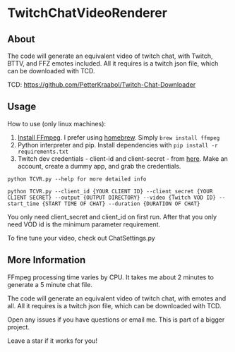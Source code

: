 # TwitchChatVideoRenderer

## About
The code will generate an equivalent video of twitch chat, with Twitch, BTTV, and FFZ emotes included. All it requires is a twitch json file, which can be downloaded with TCD.

TCD: https://github.com/PetterKraabol/Twitch-Chat-Downloader

## Usage
How to use (only linux machines):
1. [Install FFmpeg](https://ffmpeg.org/download.html). I prefer using [homebrew](https://brew.sh/). Simply `brew install ffmpeg`
2. Python interpreter and pip. Install dependencies with `pip install -r requirements.txt`
3. Twitch dev credentials - client-id and client-secret - from [here](https://dev.twitch.tv/console/apps/). Make an account, create a dummy app, and grab the credentials.

`python TCVR.py --help for more detailed info`

`python TCVR.py --client_id {YOUR CLIENT ID} --client_secret {YOUR CLIENT SECRET} --output {OUTPUT DIRECTORY} --video {Twitch VOD ID} --start_time {START TIME OF CHAT} --duration {DURATION OF CHAT}`

You only need client_secret and client_id on first run. After that you only need VOD id is the minimum parameter requirement.

To fine tune your video, check out ChatSettings.py

## More Information

FFmpeg processing time varies by CPU. It takes me about 2 minutes to generate a 5 minute chat file.

The code will generate an equivalent video of twitch chat, with emotes and all. All it requires is a twitch json file, which can be downloaded with TCD.

Open any issues if you have questions or email me. This is part of a bigger project.

Leave a star if it works for you!

